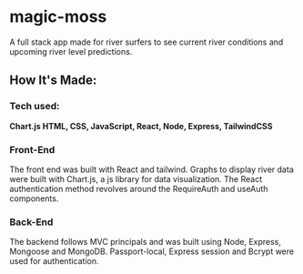 # magic-moss
A full stack app made for river surfers to see current river conditions and upcoming river level predictions.

## How It's Made:

### Tech used:
**Chart.js HTML, CSS, JavaScript, React, Node, Express, TailwindCSS**

### Front-End
The front end was built with React and tailwind. Graphs to display river data were built with Chart.js, a js library for data visualization. The React authentication method revolves around the RequireAuth and useAuth components.

### Back-End
The backend follows MVC principals and was built using Node, Express, Mongoose and MongoDB. Passport-local, Express session and Bcrypt were used for authentication. 